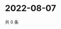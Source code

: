 # 2022-08-07

共 0 条

<!-- BEGIN WEIBO -->
<!-- 最后更新时间 Sun Aug 07 2022 01:06:47 GMT+0800 (China Standard Time) -->

<!-- END WEIBO -->
